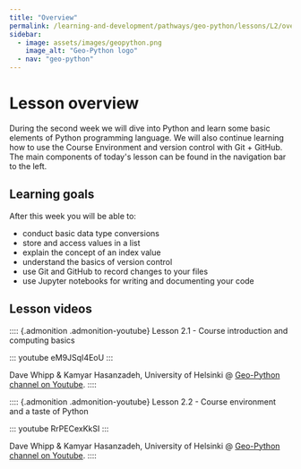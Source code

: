 ```yaml
---
title: "Overview"
permalink: /learning-and-development/pathways/geo-python/lessons/L2/overview/
sidebar:
  - image: assets/images/geopython.png
    image_alt: "Geo-Python logo"
  - nav: "geo-python"
---
```



# Lesson overview

During the second week we will dive into Python and learn some basic
elements of Python programming language. We will also continue learning
how to use the Course Environment and version control with Git + GitHub.
The main components of today\'s lesson can be found in the navigation
bar to the left.

## Learning goals

After this week you will be able to:

-   conduct basic data type conversions
-   store and access values in a list
-   explain the concept of an index value
-   understand the basics of version control
-   use Git and GitHub to record changes to your files
-   use Jupyter notebooks for writing and documenting your code

## Lesson videos

:::: {.admonition .admonition-youtube}
Lesson 2.1 - Course introduction and computing basics

::: youtube
eM9JSqI4EoU
:::

Dave Whipp & Kamyar Hasanzadeh, University of Helsinki @ [Geo-Python
channel on
Youtube](https://www.youtube.com/channel/UCQ1_1hZ0A1Vic2zmWE56s2A).
::::

:::: {.admonition .admonition-youtube}
Lesson 2.2 - Course environment and a taste of Python

::: youtube
RrPECexKkSI
:::

Dave Whipp & Kamyar Hasanzadeh, University of Helsinki @ [Geo-Python
channel on
Youtube](https://www.youtube.com/channel/UCQ1_1hZ0A1Vic2zmWE56s2A).
::::
